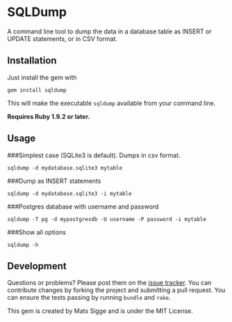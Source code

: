 # SQLDump

A command line tool to dump the data in a database table as INSERT or UPDATE statements, or in CSV format.

## Installation

Just install the gem with

`gem install sqldump`

This will make the executable `sqldump` available from your command line.

**Requires Ruby 1.9.2 or later.**

## Usage

###Simplest case (SQLite3 is default). Dumps in csv format.

`sqldump -d mydatabase.sqlite3 mytable`

###Dump as INSERT statements

`sqldump -d mydatabase.sqlite3 -i mytable`

###Postgres database with username and password

`sqldump -T pg -d mypostgresdb -U username -P password -i mytable`

###Show all options

`sqldump -h`


## Development

Questions or problems? Please post them on the [issue tracker](https://github.com/matssigge/sqldump/issues). You can contribute changes by forking the project and submitting a pull request. You can ensure the tests passing by running `bundle` and `rake`.

This gem is created by Mats Sigge and is under the MIT License.